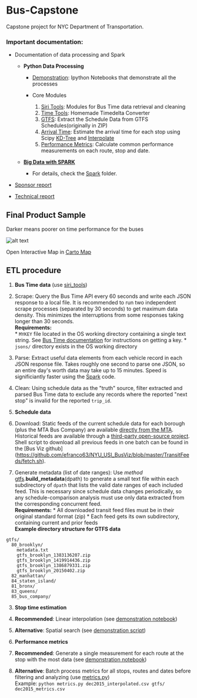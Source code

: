 # Bus-Capstone
Capstone project for NYC Department of Transportation.

### Important documentation:

*   Documentation of data processing and Spark
    * __Python Data Processing__
        * [Demonstration](demonstration/): Ipython Notebooks that demonstrate all the processes

        * Core Modules

            1. [Siri Tools](siri_tools/): Modules for Bus Time data retrieval and cleaning
            2. [Time Tools](ttools.py): Homemade Timedelta Converter
            3. [GTFS](gtfs.py): Extract the Schedule Data from GTFS Schedules(originally in ZIP)
            4. [Arrival Time](arrivals.py): Estimate the arrival time for each stop using Scipy [KD-Tree](http://docs.scipy.org/doc/scipy-0.14.0/reference/generated/scipy.spatial.KDTree.html) and [Interpolate](http://docs.scipy.org/doc/scipy/reference/generated/scipy.interpolate.interp1d.html)
            5. [Performance Metrics](metrics.py): Calculate common performance measurements on each route, stop and date.

    * __[Big Data with SPARK](Spark#parse-and-manipulate-bus-time-data-using-pyspark)__

      * For details, check the [Spark](Spark/) folder.

*   [Sponsor report](https://github.com/sarangof/Bus-Capstone/blob/master/paper/sponsor_report_final.pdf)

*   [Technical report](https://github.com/sarangof/Bus-Capstone/blob/master/paper/technical_report.pdf)

## Final Product Sample
Darker means poorer on time performance for the buses

![alt text](https://github.com/sarangof/Bus-Capstone/blob/master/plots/on_time_performance_stops.png "Sample of on time performance")

Open Interactive Map in [Carto Map](https://saf537.carto.com/viz/c21efdeb-ec45-45f2-b2d3-c47993bb89ff/public_map)

## ETL procedure
  
1. **Bus Time data** (use [siri_tools](siri_tools/))
  1. Scrape: Query the Bus Time API every 60 seconds and write each JSON response to a local file.  It is recommended to run two independent scrape processes (separated by 30 seconds) to get maximum data density.  This minimizes the interruptions from some responses taking longer than 30 seconds.  
  **Requirements:**  
    * `MYKEY` file located in the OS working directory containing a single text string.  See [Bus Time documentation](http://bustime.mta.info/wiki/Developers/Index) for instructions on getting a key.
    * `jsons/` directory exists in the OS working directory  	
  2. Parse: Extract useful data elements from each vehicle record in each JSON response file.  Takes roughly one second to parse one JSON, so an entire day's worth data may take up to 15 minutes.  Speed is significiantly faster using the [Spark](Spark#parse-and-manipulate-bus-time-data-using-pyspark) code.  
  3. Clean: Using schedule data as the "truth" source, filter extracted and parsed Bus Time data to exclude any records where the reported "next stop" is invalid for the reported `trip_id`. 
  
2. **Schedule data**
  1. Download: Static feeds of the current schedule data for each borough (plus the MTA Bus Company) are available [directly from the MTA](http://web.mta.info/developers/developer-data-terms.html#data).  Historical feeds are available through a [third-party open-source project](http://transitfeeds.com/p/mta).  Shell script to download all previous feeds in one batch can be found in the [Bus Viz github] (https://github.com/efranco63/NYU_USI_BusViz/blob/master/TransitFeeds/fetch.sh).
  2. Generate metadata (list of date ranges): Use *method* [gtfs](gtfs.py).**build_metadata**(dpath) to generate a small text file within each subdirectory of `dpath` that lists the valid date ranges of each included feed.  This is necessary since schedule data changes periodically, so any schedule-comparison analysis must use only data extracted from the corresponding concurrent feed.  
  **Requirements:**
    * All downloaded transit feed files must be in their original standard format (zip)
    * Each feed gets its own subdirectory, containing current and prior feeds  
  **Example directory structure for GTFS data**
  ```
  gtfs/  
    80_brooklyn/  
      metadata.txt  
      gtfs_brooklyn_1383136207.zip  
      gtfs_brooklyn_1419914436.zip  
      gtfs_brooklyn_1386879331.zip  
      gtfs_brooklyn_20150402.zip  
    82_manhattan/  
    84_staten_island/  
    81_bronx/  
    83_queens/  
    85_bus_company/
  ```
	
3. **Stop time estimation**
  1. **Recommended**: Linear interpolation (see [demonstration notebook](demonstration/interpolate_stop_times.ipynb))
  2. **Alternative**: Spatial search (see [demonstration script](demonstration/stop_times_spatial.py))  

4. **Performance metrics**
  1. **Recommended**: Generate a single measurement for each route at the stop with the most data (see [demonstration notebook](demonstration/common_metrics.ipynb))
  2. **Alternative**: Batch process metrics for all stops, routes and dates before filtering and analyzing (use [metrics.py](metrics.py))  
  Example: `python metrics.py dec2015_interpolated.csv gtfs/ dec2015_metrics.csv`
